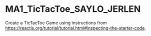 # MA1_TicTacToe_SAYLO_JERLEN
Create a TicTacToe Game using instructions from https://reactjs.org/tutorial/tutorial.html#inspecting-the-starter-code.
